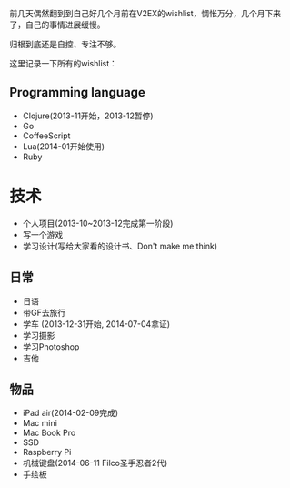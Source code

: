 前几天偶然翻到到自己好几个月前在V2EX的wishlist，惆怅万分，几个月下来了，自己的事情进展缓慢。

归根到底还是自控、专注不够。

这里记录一下所有的wishlist：

## Programming language

+ Clojure(2013-11开始，2013-12暂停)
+ Go
+ CoffeeScript
+ Lua(2014-01开始使用)
+ Ruby

# 技术

+ 个人项目(2013-10~2013-12完成第一阶段)
+ 写一个游戏
+ 学习设计(写给大家看的设计书、Don't make me think)

## 日常

+ 日语
+ 带GF去旅行
+ 学车 (2013-12-31开始, 2014-07-04拿证)
+ 学习摄影
+ 学习Photoshop
+ 吉他

## 物品

+ iPad air(2014-02-09完成)
+ Mac mini
+ Mac Book Pro
+ SSD
+ Raspberry Pi
+ 机械键盘(2014-06-11 Filco圣手忍者2代)
+ 手绘板
